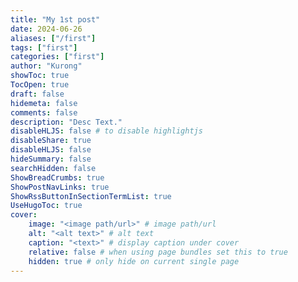 ```yaml
---
title: "My 1st post"
date: 2024-06-26
aliases: ["/first"]
tags: ["first"]
categories: ["first"]
author: "Kurong"
showToc: true
TocOpen: true
draft: false
hidemeta: false
comments: false
description: "Desc Text."
disableHLJS: false # to disable highlightjs
disableShare: true
disableHLJS: false
hideSummary: false
searchHidden: false
ShowBreadCrumbs: true
ShowPostNavLinks: true
ShowRssButtonInSectionTermList: true
UseHugoToc: true
cover:
    image: "<image path/url>" # image path/url
    alt: "<alt text>" # alt text
    caption: "<text>" # display caption under cover
    relative: false # when using page bundles set this to true
    hidden: true # only hide on current single page
---
```

